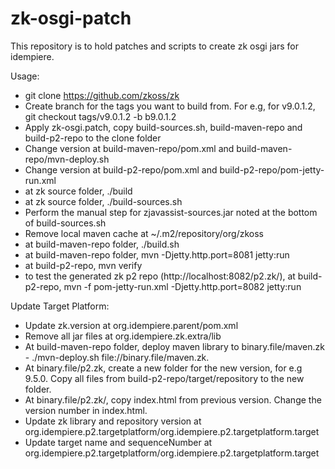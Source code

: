 # zk-osgi-patch
This repository is to hold patches and scripts to create zk osgi jars for idempiere. 

Usage:
* git clone https://github.com/zkoss/zk
* Create branch for the tags you want to build from. For e.g, for v9.0.1.2, git checkout tags/v9.0.1.2 -b b9.0.1.2
* Apply zk-osgi.patch, copy build-sources.sh, build-maven-repo and build-p2-repo to the clone folder
* Change version at build-maven-repo/pom.xml and build-maven-repo/mvn-deploy.sh
* Change version at build-p2-repo/pom.xml and build-p2-repo/pom-jetty-run.xml
* at zk source folder, ./build
* at zk source folder, ./build-sources.sh
* Perform the manual step for zjavassist-sources.jar noted at the bottom of build-sources.sh
* Remove local maven cache at ~/.m2/repository/org/zkoss
* at build-maven-repo folder, ./build.sh
* at build-maven-repo folder, mvn -Djetty.http.port=8081 jetty:run
* at build-p2-repo, mvn verify
* to test the generated zk p2 repo (http://localhost:8082/p2.zk/), at build-p2-repo, mvn -f pom-jetty-run.xml -Djetty.http.port=8082 jetty:run

Update Target Platform:
* Update zk.version at org.idempiere.parent/pom.xml
* Remove all jar files at org.idempiere.zk.extra/lib
* At build-maven-repo folder, deploy maven library to binary.file/maven.zk - ./mvn-deploy.sh file:/<path>/binary.file/maven.zk.
* At binary.file/p2.zk, create a new folder for the new version, for e.g 9.5.0. Copy all files from build-p2-repo/target/repository to the new folder.
* At binary.file/p2.zk/<new version>, copy index.html from previous version. Change the version number in index.html. 
* Update zk library and repository version at org.idempiere.p2.targetplatform/org.idempiere.p2.targetplatform.target
* Update target name and sequenceNumber at org.idempiere.p2.targetplatform/org.idempiere.p2.targetplatform.target
